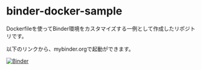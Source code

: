 # binder-docker-sample

Dockerfileを使ってBinder環境をカスタマイズする一例として作成したリポジトリです。

以下のリンクから、mybinder.orgで起動ができます。

[![Binder](https://mybinder.org/badge_logo.svg)](https://mybinder.org/v2/gh/fugithora812/binder-docker-sample/HEAD)



